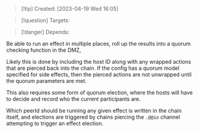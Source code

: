 
>[!tip] Created: [2023-04-19 Wed 16:05]

>[!question] Targets: 

>[!danger] Depends: 

Be able to run an effect in multiple places, roll up the results into a quorum checking function in the DMZ, 

Likely this is done by including the host ID along with any wrapped actions that are pierced back into the chain.  If the config has a quorum model specified for side effects, then the pierced actions are not unwrapped until the quorum parameters are met.

This also requires some form of quorum election, where the hosts will have to decide and record who the current participants are.

Which peerId should be running any given effect is written in the chain itself, and elections are triggered by chains piercing the `.@@io` channel attempting to trigger an effect election.